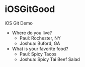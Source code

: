 # iOSGitGood
iOS Git Demo

* Where do you live?
	* Paul: Rochester, NY
	* Joshua: Buford, GA
* What is your favorite food?
	* Paul: Spicy Tacos
	* Joshua: Spicy Tai Beef Salad
